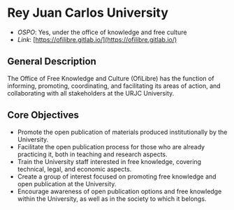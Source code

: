 # Rey Juan Carlos University

- *OSPO*: Yes, under the office of knowledge and free culture
- *Link*: [https://ofilibre.gitlab.io/](https://ofilibre.gitlab.io/)

## General Description

The Office of Free Knowledge and Culture (OfiLibre) has the function of informing, promoting, coordinating, and facilitating its areas of action, and collaborating with all stakeholders at the URJC University.

## Core Objectives

- Promote the open publication of materials produced institutionally by the University.
- Facilitate the open publication process for those who are already practicing it, both in teaching and research aspects.
- Train the University staff interested in free knowledge, covering technical, legal, and economic aspects.
- Create a group of interest focused on promoting free knowledge and open publication at the University.
- Encourage awareness of open publication options and free knowledge within the University, as well as in the society to which it belongs.
